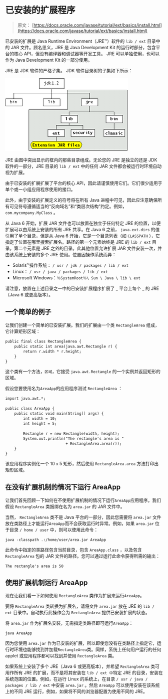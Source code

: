 # 已安装的扩展程序

> 原文： [https://docs.oracle.com/javase/tutorial/ext/basics/install.html](https://docs.oracle.com/javase/tutorial/ext/basics/install.html)

已安装的扩展是 Java Runtime Environment（JRE™）软件的 `lib / ext` 目录中的 JAR 文件。顾名思义，JRE 是 Java Development Kit 的运行时部分，包含平台的核心 API，但没有编译器和调试器等开发工具。 JRE 可以单独使用，也可以作为 Java Development Kit 的一部分使用。

JRE 是 JDK 软件的严格子集。 JDK 软件目录树的子集如下所示：

![JDK software directory tree](img/9372ae044b5781bd22e4d422b9847c65.jpg)

JRE 由图中突出显示的框内的那些目录组成。无论您的 JRE 是独立的还是 JDK 软件的一部分，JRE 目录的 `lib / ext` 中的任何 JAR 文件都会被运行时环境自动视为扩展。

由于已安装的扩展扩展了平台的核心 API，因此请谨慎使用它们。它们很少适用于单个或一小组应用程序使用的接口。

此外，由于安装的扩展定义的符号将在所有 Java 进程中可见，因此应注意确保所有可见符号遵循适当的“反向域名”和“类层次结构”约定。例如， `com.mycompany.MyClass` 。

从 Java 6 开始，扩展 JAR 文件也可以放置在独立于任何特定 JRE 的位置，以便扩展可以由系统上安装的所有 JRE 共享。在 Java 6 之前， `java.ext.dirs` 的值引用了单个目录，但是从 Java 6 开始，它是一个目录列表（如 `CLASSPATH` ），它指定了位置在哪里搜索扩展名。路径的第一个元素始终是 JRE 的 `lib / ext` 目录。第二个元素是 JRE 之外的目录。此其他位置允许扩展 JAR 文件安装一次，并由该系统上安装的多个 JRE 使用。位置因操作系统而异：

*   Solaris™操作系统： `/ usr / jdk / packages / lib / ext`
*   Linux： `/ usr / java / packages / lib / ext`
*   Microsoft Windows：`％SystemRoot％\ Sun \ Java \ lib \ ext`

请注意，放置在上述目录之一中的已安装扩展程序扩展了 _ 平台上每个 _ 的 JRE（Java 6 或更高版本）。

## 一个简单的例子

让我们创建一个简单的已安装扩展。我们的扩展由一个类 `RectangleArea` 组成，它计算矩形区域：

```
public final class RectangleArea {
    public static int area(java.awt.Rectangle r) {
        return r.width * r.height;
    }
}

```

这个类有一个方法，`区域`，它接受 `java.awt.Rectangle` 的一个实例并返回矩形的区域。

假设您要使用名为`AreaApp`的应用程序测试 `RectangleArea` ：

```
import java.awt.*;

public class AreaApp {
    public static void main(String[] args) {
        int width = 10;
        int height = 5;

        Rectangle r = new Rectangle(width, height);
        System.out.println("The rectangle's area is " 
                           + RectangleArea.area(r));
    }
}

```

该应用程序实例化一个 10 `x` 5 矩形，然后使用 `RectangleArea.area` 方法打印出矩形区域。

## 在没有扩展机制的情况下运行 AreaApp

让我们首先回顾一下如何在不使用扩展机制的情况下运行`AreaApp`应用程序。我们假设 `RectangleArea` 类捆绑在名为 `area.jar` 的 JAR 文件中。

当然， `RectangleArea` 类不是 Java 平台的一部分，因此您需要将 `area.jar` 文件放在类路径上才能运行`AreaApp`而不会获取运行时异常。例如，如果 `area.jar` 位于目录 `/ home / user` 中，则可以使用此命令：

```
java -classpath .:/home/user/area.jar AreaApp 

```

此命令中指定的类路径包含当前目录，包含 `AreaApp.class` ，以及包含 `RectangleArea` 包的 JAR 文件的路径。您可以通过运行此命令获得所需的输出：

```
The rectangle's area is 50

```

## 使用扩展机制运行 AreaApp

现在让我们看一下如何使用 `RectangleArea` 类作为扩展来运行`AreaApp`。

要将 `RectangleArea` 类转换为扩展名，请将文件 `area.jar` 放在 JRE 的 `lib / ext` 目录中。自动执行此操作会为 `RectangleArea` 提供已安装扩展的状态。

将 `area.jar` 作为扩展名安装，无需指定类路径即可运行`AreaApp`：

```
java AreaApp 

```

因为您使用 `area.jar` 作为已安装的扩展，所以即使您没有在类路径上指定它，运行时环境也能够找到并加载`RectangleArea`类。同样，系统上任何用户运行的任何 applet 或应用程序都可以找到并使用 `RectangleArea` 类。

如果系统上安装了多个 JRE（Java 6 或更高版本），并希望 `RectangleArea` 类可用作所有 JRE 的扩展，而不是将其安装在 `lib / ext 中`特定 JRE 的目录，安装在系统范围的位置。例如，在运行 Linux 的系统上，在目录 `/ usr / java / packages / lib / ext` 中安装 `area.jar` 。然后 `AreaApp` 可以使用安装在该系统上的不同 JRE 运行，例如，如果将不同的浏览器配置为使用不同的 JRE。